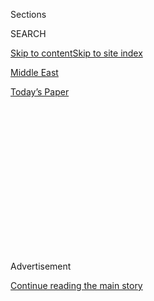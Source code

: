<div id="app">

<div>

<div>

<div>

<div class="NYTAppHideMasthead css-1q2w90k e1suatyy0">

<div class="section css-ui9rw0 e1suatyy2">

<div class="css-eph4ug er09x8g0">

<div class="css-6n7j50">

</div>

<span class="css-1dv1kvn">Sections</span>

<div class="css-10488qs">

<span class="css-1dv1kvn">SEARCH</span>

</div>

[Skip to content](#site-content)[Skip to site index](#site-index)

</div>

<div id="masthead-section-label" class="css-1wr3we4 eaxe0e00">

[Middle
East](https://www.nytimes.com/section/world/middleeast)

</div>

<div class="css-10698na e1huz5gh0">

</div>

</div>

<div id="masthead-bar-one" class="section hasLinks css-15hmgas e1csuq9d3">

<div class="css-uqyvli e1csuq9d0">

</div>

<div class="css-1uqjmks e1csuq9d1">

</div>

<div class="css-9e9ivx">

[](https://myaccount.nytimes.com/auth/login?response_type=cookie&client_id=vi)

</div>

<div class="css-1bvtpon e1csuq9d2">

[Today’s
Paper](https://www.nytimes.com/section/todayspaper)

</div>

</div>

</div>

</div>

<div data-aria-hidden="false">

<div id="site-content" data-role="main">

<div>

<div class="css-1aor85t" style="opacity:0.000000001;z-index:-1;visibility:hidden">

<div class="css-1hqnpie">

<div class="css-epjblv">

<span class="css-17xtcya">[Middle
East](/section/world/middleeast)</span><span class="css-x15j1o">|</span><span class="css-fwqvlz">Saudis
May Blame Intelligence Official for Killing Jamal
Khashoggi</span>

</div>

<div class="css-k008qs">

<div class="css-1iwv8en">

<span class="css-18z7m18"></span>

<div>

</div>

</div>

<span class="css-1n6z4y">https://nyti.ms/2AhXz5h</span>

<div class="css-1705lsu">

<div class="css-4xjgmj">

<div class="css-4skfbu" data-role="toolbar" data-aria-label="Social Media Share buttons, Save button, and Comments Panel with current comment count" data-testid="share-tools">

  - 
  - 
  - 
  - 
    
    <div class="css-6n7j50">
    
    </div>

  - 

</div>

</div>

</div>

</div>

</div>

</div>

<div id="NYT_TOP_BANNER_REGION" class="css-13pd83m">

</div>

<div id="top-wrapper" class="css-1sy8kpn">

<div id="top-slug" class="css-l9onyx">

Advertisement

</div>

[Continue reading the main
story](#after-top)

<div class="ad top-wrapper" style="text-align:center;height:100%;display:block;min-height:250px">

<div id="top" class="place-ad" data-position="top" data-size-key="top">

</div>

</div>

<div id="after-top">

</div>

</div>

<div id="sponsor-wrapper" class="css-1hyfx7x">

<div id="sponsor-slug" class="css-19vbshk">

Supported by

</div>

[Continue reading the main
story](#after-sponsor)

<div id="sponsor" class="ad sponsor-wrapper" style="text-align:center;height:100%;display:block">

</div>

<div id="after-sponsor">

</div>

</div>

<div class="css-1vkm6nb ehdk2mb0">

# Saudis May Blame Intelligence Official for Killing Jamal Khashoggi

</div>

![<span class="css-16f3y1r e13ogyst0">A Saudi official has said Maj.
Gen. Ahmed al-Assiri, a high-ranking adviser to the crown prince,
organized the operation that killed the journalist Jamal
Khashoggi.</span><span class="css-cch8ym"><span class="css-1dv1kvn">Credit</span><span class="css-cnj6d5 e1z0qqy90" itemprop="copyrightHolder"><span class="css-1ly73wi e1tej78p0">Credit...</span><span>Hasan
Jamali/Associated
Press</span></span></span>](https://static01.nyt.com/images/2018/11/12/us/politics/10dc-assassinate4/10dc-assassinate4-videoSixteenByNine3000.jpg)

<div class="css-xt80pu e12qa4dv0">

<div class="css-18e8msd">

<div class="css-vp77d3 epjyd6m0">

<div class="css-1baulvz">

By [<span class="css-1baulvz" itemprop="name">David D.
Kirkpatrick</span>](https://www.nytimes.com/by/david-d-kirkpatrick) and
[<span class="css-1baulvz last-byline" itemprop="name">Ben
Hubbard</span>](https://www.nytimes.com/by/ben-hubbard)

</div>

</div>

  - Oct. 18,
    2018

  - 
    
    <div class="css-4xjgmj">
    
    <div class="css-d8bdto" data-role="toolbar" data-aria-label="Social Media Share buttons, Save button, and Comments Panel with current comment count" data-testid="share-tools">
    
      - 
      - 
      - 
      - 
        
        <div class="css-6n7j50">
        
        </div>
    
      - 
    
    </div>
    
    </div>

</div>

</div>

<div class="section meteredContent css-1r7ky0e" name="articleBody" itemprop="articleBody">

<div class="css-1fanzo5 StoryBodyCompanionColumn">

<div class="css-53u6y8">

ISTANBUL — The rulers of Saudi Arabia are considering blaming a top
intelligence official close to Crown Prince Mohammed bin Salman for the
killing of Jamal Khashoggi, three people with knowledge of the Saudi
plans said Thursday.

The plan to assign blame to Maj. Gen. Ahmed al-Assiri, a high-ranking
adviser to the crown prince, would be an extraordinary recognition of
the magnitude of international backlash to hit the kingdom since the
disappearance of Mr. Khashoggi, a prominent Saudi dissident. A resident
of Virginia and contributor to The Washington Post, Mr. Khashoggi was
last seen entering the Saudi Consulate in Istanbul on Oct. 2.

Blaming General Assiri could also provide a plausible explanation for
the apparent killing and help deflect blame from the crown prince, who
American intelligence agencies are [increasingly
convinced](https://www.nytimes.com/2018/10/17/world/middleeast/pompeo-khashoggi-murder.html)
was behind Mr. Khashoggi’s disappearance.

Turkish officials have said they possess evidence showing that 15 Saudi
agents
[assassinated](https://www.nytimes.com/2018/10/17/world/europe/turkey-saudi-khashoggi-dismember.html)and
[dismembered Mr.
Khashoggi](https://www.nytimes.com/2018/10/17/world/europe/turkey-saudi-khashoggi-dismember.html)
in the consulate.

</div>

</div>

<div class="css-1fanzo5 StoryBodyCompanionColumn">

<div class="css-53u6y8">

After two weeks of blanket denials and mounting pressure from Turkey and
Washington, Saudi Arabia said it would conduct its own investigation to
determine who was responsible.

*\[Four of the suspects in Jamal Khashoggi’s disappearance* [*belong to
the security
team*](https://www.nytimes.com/2018/10/16/world/middleeast/khashoggi-saudi-prince.html?action=click&module=Intentional&pgtype=Article)
*of the Saudi crown prince.\]*

But even with the investigation still ostensibly underway, the Saudis
are already pointing to General Assiri as the culprit, according to the
three people familiar with the Saudi plans. People close to the White
House have already been briefed and given General Assiri’s name.

Whether that move will be enough to calm the international crisis and
what it may mean for Prince Mohammed, the kingdom’s day-to-day ruler,
remain to be seen.

</div>

</div>

<div class="css-79elbk" data-testid="photoviewer-wrapper">

<div class="css-z3e15g" data-testid="photoviewer-wrapper-hidden">

</div>

<div class="css-1a48zt4 ehw59r15" data-testid="photoviewer-children">

![<span class="css-16f3y1r e13ogyst0" data-aria-hidden="true">Turkish
forensic investigators leaving the Saudi Consulate in Istanbul on
Thursday. They were searching for evidence in the disappearance of the
dissident, Jamal
Khashoggi.</span><span class="css-cnj6d5 e1z0qqy90" itemprop="copyrightHolder"><span class="css-1ly73wi e1tej78p0">Credit...</span><span>Emrah
Gurel/Associated
Press</span></span>](https://static01.nyt.com/images/2018/10/19/world/19dc-prexy-1-print/merlin_145463547_71f59cf1-c90c-4cce-92be-e779c24a47ac-articleLarge.jpg?quality=75&auto=webp&disable=upscale)

</div>

</div>

<div class="css-1fanzo5 StoryBodyCompanionColumn">

<div class="css-53u6y8">

President Trump, who has made the crown prince a pillar of his Middle
East policy, has been equivocal, at times raising questions about Saudi
Arabia’s culpability and resisting calls from Congress for sanctions. On
Thursday, Mr. Trump said he believed that Mr. Khashoggi was dead and
that “the consequences should be severe.”

</div>

</div>

<div class="css-1fanzo5 StoryBodyCompanionColumn">

<div class="css-53u6y8">

Jared Kushner, Mr. Trump’s son-in-law and Middle East adviser, has been
urging the president to stand by the prince, according to a person close
to the White House and a former official with knowledge of the
discussions.

Mr. Kushner has argued that the crown prince can survive the outrage
just as he has weathered past criticism.

American lawmakers of both parties, however, are expressing far greater
horror at what appears to be the brutal killing of Mr. Khashoggi, [a
veteran of the Saudi
establishment](https://www.nytimes.com/2018/10/14/world/middleeast/jamal-khashoggi-saudi-arabia.html)
who was well known among journalists and diplomats. His story has
captured the attention of the American public far [more than the mass
killings and other
atrocities](https://www.nytimes.com/2018/10/17/world/middleeast/jamal-khashoggi-saudi-arabia.html)
in the region, and a growing number of lawmakers are demanding some
sanction.

General Assiri, who previously served as the spokesman for the Saudi-led
military intervention in Yemen, is close enough to the crown prince to
have easy access to his ear and has considerable authority to enlist
lower-ranking personnel in a mission.

The Saudi rulers are expected to say that General Assiri received oral
authorization from Prince Mohammed to capture Mr. Khashoggi for an
interrogation in Saudi Arabia, but either misunderstood his instructions
or overstepped that authorization and took the dissident’s life,
according to two of the people familiar with the Saudi plans. They spoke
on the condition of anonymity because they were not authorized to brief
journalists.

Even in this scenario, however, Prince Mohammed would still have ordered
an operation to abduct a resident of the United States, apparently only
on the basis of his public criticism of Saudi leaders.

</div>

</div>

<div class="css-1fanzo5 StoryBodyCompanionColumn">

<div class="css-53u6y8">

Given General Assiri’s lofty rank, declaring his culpability would also
reflect on the crown prince. Prince Mohammed elevated General Assiri to
his current post, and General Assiri is close enough to him that he has
often sat in when the crown prince meets with visiting American
officials.

Some critics of the kingdom are already arguing that scapegoating an
underling would be little more than a
diversion.

</div>

</div>

<div class="css-79elbk" data-testid="photoviewer-wrapper">

<div class="css-z3e15g" data-testid="photoviewer-wrapper-hidden">

</div>

<div class="css-1a48zt4 ehw59r15" data-testid="photoviewer-children">

<div class="css-1xdhyk6 erfvjey0">

<span class="css-1ly73wi e1tej78p0">Image</span>

<div class="css-zjzyr8">

<div data-testid="lazyimage-container" style="height:269.3777777777778px">

</div>

</div>

</div>

<span class="css-16f3y1r e13ogyst0" data-aria-hidden="true"></span>

American intelligence agencies are increasingly convinced that Crown
Prince Mohammed bin Salman, who met with Secretary of State Mike Pompeo
on Tuesday, was behind the killing of Mr.
Khashoggi.

<span class="css-cnj6d5 e1z0qqy90" itemprop="copyrightHolder"><span class="css-1ly73wi e1tej78p0">Credit...</span><span></span></span>

Pool photo by Leah Millis

</div>

</div>

<div class="css-1fanzo5 StoryBodyCompanionColumn">

<div class="css-53u6y8">

“The responsibility is with the de facto ruler, who is the crown
prince,” argued Madawi al-Rasheed, a professor at the London School of
Economics and a frequent critic of Prince Mohammed.

Four of the suspects Turkey has blamed for Mr. Khashoggi’s disappearance
[belong to the security
team](https://www.nytimes.com/2018/10/16/world/middleeast/khashoggi-saudi-prince.html)
that travels with Prince Mohammed. One of them, Maher Abdulaziz Mutreb,
has been photographed or spotted near him during recent visits to at
least five cities — Paris, Madrid, Houston, Boston and the New York
headquarters of the United Nations.

On Thursday, a pro-government Turkish newspaper published a [leaked,
time-stamped
photograph](https://www.nytimes.com/2018/10/18/world/middleeast/jamal-khashoggi-mohammed-bin-salman-turkey-saudi-arabia.html)
of Mr. Mutreb entering the Saudi Consulate in Istanbul just hours before
Mr. Khashoggi entered. The photograph is one of the most striking pieces
of evidence linking Mr. Khashoggi’s disappearance to the crown prince.

Other photos published in the newspaper Sabah showed Mr. Mutreb outside
the Saudi consul general’s home, leaving a Turkish hotel with a large
suitcase, and leaving the country from Istanbul’s international airport
— all later the same day.

</div>

</div>

<div class="css-1fanzo5 StoryBodyCompanionColumn">

<div class="css-53u6y8">

General Assiri’s seniority makes the notion that he carried out the
operation without the further participation of Prince Mohammed at least
technically plausible. Lower-ranking Saudi officers might have trusted
that the general was giving them orders on behalf of the prince.

If Mr. Khashoggi was murdered, it could be treated as a capital crime.
How the kingdom might punish General Assiri, however, is another
question.

The general has been a well-known face to the international news media
since he was named as spokesman for the Saudi-led coalition that
intervened in Yemen in 2015. He gave interviews in fluent French,
English and Arabic, but often privately harassed reporters when their
reports turned out not to his liking.

General Assiri was promoted last year to his current job in
intelligence, and the Saudis are expected to contend that in the
Khashoggi case he was seeking to prove himself, according to the people
familiar with their plans.

General Assiri did not respond to phone calls seeking comment.

</div>

</div>

</div>

<div>

</div>

<div>

</div>

<div>

</div>

<div>

<div id="bottom-wrapper" class="css-1ede5it">

<div id="bottom-slug" class="css-l9onyx">

Advertisement

</div>

[Continue reading the main
story](#after-bottom)

<div id="bottom" class="ad bottom-wrapper" style="text-align:center;height:100%;display:block;min-height:90px">

</div>

<div id="after-bottom">

</div>

</div>

</div>

</div>

</div>

## Site Index

<div>

</div>

## Site Information Navigation

  - [© <span>2020</span> <span>The New York Times
    Company</span>](https://help.nytimes.com/hc/en-us/articles/115014792127-Copyright-notice)

<!-- end list -->

  - [NYTCo](https://www.nytco.com/)
  - [Contact
    Us](https://help.nytimes.com/hc/en-us/articles/115015385887-Contact-Us)
  - [Work with us](https://www.nytco.com/careers/)
  - [Advertise](https://nytmediakit.com/)
  - [T Brand Studio](http://www.tbrandstudio.com/)
  - [Your Ad
    Choices](https://www.nytimes.com/privacy/cookie-policy#how-do-i-manage-trackers)
  - [Privacy](https://www.nytimes.com/privacy)
  - [Terms of
    Service](https://help.nytimes.com/hc/en-us/articles/115014893428-Terms-of-service)
  - [Terms of
    Sale](https://help.nytimes.com/hc/en-us/articles/115014893968-Terms-of-sale)
  - [Site
    Map](https://spiderbites.nytimes.com)
  - [Help](https://help.nytimes.com/hc/en-us)
  - [Subscriptions](https://www.nytimes.com/subscription?campaignId=37WXW)

</div>

</div>

</div>

</div>
